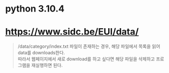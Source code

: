 # python 3.10.4

# https://www.sidc.be/EUI/data/

> /data/category/index.txt 파일이 존재하는 경우, 해당 파일에서 목록을 읽어 data를 downloads한다.  
따라서 웹페이지에서 새로 download를 하고 싶다면 해당 파일을 삭제하고 프로그램을 재실행하면 된다.